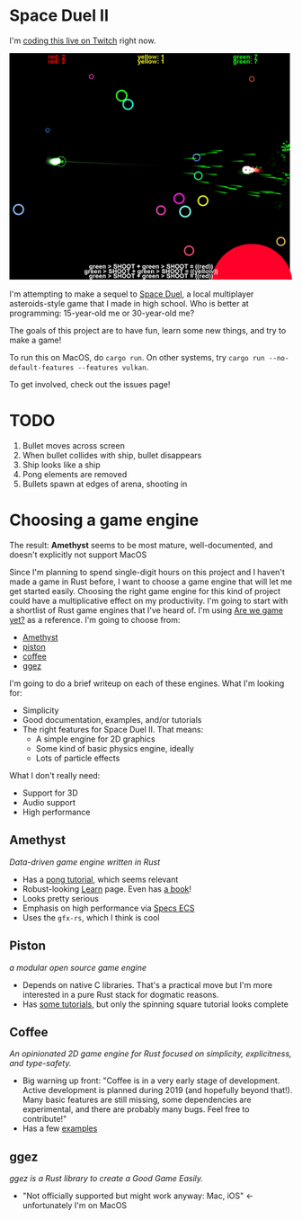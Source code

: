 # Space Duel II

I'm [coding this live on Twitch](https://www.twitch.tv/occupy_paul_st) right now.

![Space Duel](space-duel1.png)

I'm attempting to make a sequel to [Space Duel](https://paulkernfeld.com/2012/07/16/space-duel.html), a local multiplayer asteroids-style game that I made in high school. Who is better at programming: 15-year-old me or 30-year-old me?

The goals of this project are to have fun, learn some new things, and try to make a game!

To run this on MacOS, do `cargo run`. On other systems, try `cargo run --no-default-features --features vulkan`.

To get involved, check out the issues page!

# TODO

1. Bullet moves across screen
1. When bullet collides with ship, bullet disappears
1. Ship looks like a ship
1. Pong elements are removed
1. Bullets spawn at edges of arena, shooting in

# Choosing a game engine

The result: **Amethyst** seems to be most mature, well-documented, and doesn't explicitly not support MacOS

Since I'm planning to spend single-digit hours on this project and I haven't made a game in Rust before, I want to choose a game engine that will let me get started easily. Choosing the right game engine for this kind of project could have a multiplicative effect on my productivity. I'm going to start with a shortlist of Rust game engines that I've heard of. I'm using [Are we game yet?](https://arewegameyet.com/ecosystem/engines/) as a reference. I'm going to choose from:

- [Amethyst](https://amethyst.rs/)
- [piston](https://www.piston.rs/)
- [coffee](https://github.com/hecrj/coffee)
- [ggez](https://crates.io/crates/ggez)

I'm going to do a brief writeup on each of these engines. What I'm looking for:

- Simplicity
- Good documentation, examples, and/or tutorials
- The right features for Space Duel II. That means:
  - A simple engine for 2D graphics
  - Some kind of basic physics engine, ideally
  - Lots of particle effects

What I don't really need:

- Support for 3D
- Audio support
- High performance

## Amethyst

*Data-driven game engine written in Rust*

- Has a [pong tutorial](https://book.amethyst.rs/stable/pong-tutorial.html), which seems relevant
- Robust-looking [Learn](https://amethyst.rs/doc) page. Even has [a book](https://book.amethyst.rs/stable/)!
- Looks pretty serious
- Emphasis on high performance via [Specs ECS](https://docs.rs/crate/specs)  
- Uses the `gfx-rs`, which I think is cool

## Piston

*a modular open source game engine*

- Depends on native C libraries. That's a practical move but I'm more interested in a pure Rust stack for dogmatic reasons.
- Has [some tutorials](https://github.com/PistonDevelopers/Piston-Tutorials), but only the spinning square tutorial looks complete

## Coffee

*An opinionated 2D game engine for Rust focused on simplicity, explicitness, and type-safety.*

- Big warning up front: "Coffee is in a very early stage of development. Active development is planned during 2019 (and hopefully beyond that!). Many basic features are still missing, some dependencies are experimental, and there are probably many bugs. Feel free to contribute!" 
- Has a few [examples](https://github.com/hecrj/coffee/tree/master/examples)

## ggez

*ggez is a Rust library to create a Good Game Easily.*

- "Not officially supported but might work anyway: Mac, iOS" <- unfortunately I'm on MacOS